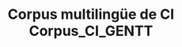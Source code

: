 ---
id: gt-textual-corpus-multilingue
title: Corpus multilingüe de CI Corpus_CI_GENTT
sidebar_position: 2
tags:
  - Demo
  - Getting started
description: Con el objetivo de mejorar la comprensibilidad de los textos y sugerir el diseño de la formación para los (futuros) profesionales, el grupo de investigación Gentt desarrolló una investigación cualitativa que combinaba los Focus group y las encuestas a los profesionales implicados.
---
